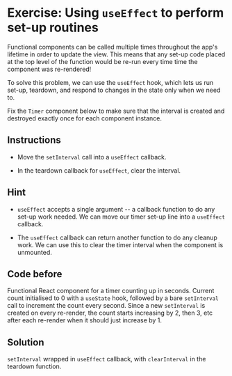 # Exercise: Using `useEffect` to perform set-up routines

Functional components can be called multiple times throughout the app's lifetime in order to update the view. This means that any set-up code placed at the top level of the function would be re-run every time time the component was re-rendered!

To solve this problem, we can use the `useEffect` hook, which lets us run set-up, teardown, and respond to changes in the state only when we need to.

Fix the `Timer` component below to make sure that the interval is created and destroyed exactly once for each component instance.

## Instructions

- Move the `setInterval` call into a `useEffect` callback.

- In the teardown callback for `useEffect`, clear the interval.

## Hint

- `useEffect` accepts a single argument -- a callback function to do any set-up work needed. We can move our timer set-up line into a `useEffect` callback.

- The `useEffect` callback can return another function to do any cleanup work. We can use this to clear the timer interval when the component is unmounted.

## Code before

Functional React component for a timer counting up in seconds. Current count initialised to 0 with a `useState` hook, followed by a bare `setInterval` call to increment the count every second. Since a new `setInterval` is created on every re-render, the count starts increasing by 2, then 3, etc after each re-render when it should just increase by 1.

## Solution

`setInterval` wrapped in `useEffect` callback, with `clearInterval` in the teardown function.
